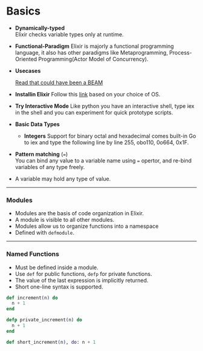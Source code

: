 # Basics

- **Dynamically-typed**  
  Elixir checks variable types only at runtime.
- **Functional-Paradigm**
  Elixir is majorly a functional programming language, it also has other paradigms like Metaprogramming, Process-Oriented Programming(Actor Model of Concurrency).
- **Usecases**
  
  [Read that could have been a BEAM](https://vereis.com/posts/you_built_an_erlang)
- **Installin Elixir**
  Follow this [link](https://elixir-lang.org/install.html) based on your choice of OS.
- **Try Interactive Mode**
  Like python you have an interactive shell, type iex in the shell and you can experiment for quick prototype scripts.
- **Basic Data Types**
  - **Integers**
    Support for binary octal and hexadecimal comes built-in
    Go to iex and type the following line by line 255, obo110, 0o664, 0x1F.
- **Pattern matching** (`=`)  
  You can bind any value to a variable name using `=` opertor, and re-bind variables of any type freely.
- A variable may hold any type of value.

---

### Modules

- Modules are the basis of code organization in Elixir.
- A module is visible to all other modules.
- Modules allow us to organize functions into a namespace
- Defined with `defmodule`.

---

### Named Functions

- Must be defined inside a module.
- Use `def` for public functions, `defp` for private functions.
- The value of the last expression is implicitly returned.
- Short one-line syntax is supported.

```elixir
def increment(n) do
  n + 1
end

defp private_increment(n) do
  n + 1
end

def short_increment(n), do: n + 1
